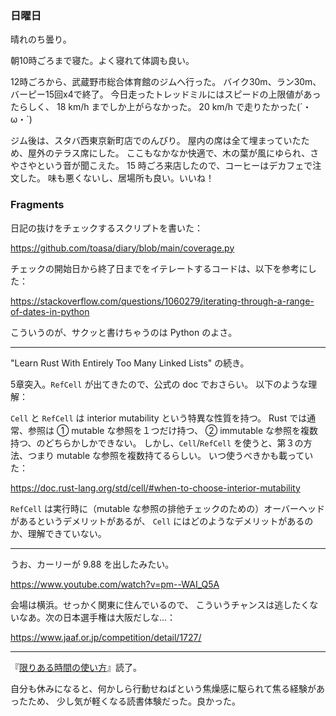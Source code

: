 ### 日曜日

晴れのち曇り。

朝10時ごろまで寝た。よく寝れて体調も良い。

12時ごろから、武蔵野市総合体育館のジムへ行った。
バイク30m、ラン30m、バーピー15回x4で終了。
今日走ったトレッドミルにはスピードの上限値があったらしく、
18 km/h までしか上がらなかった。
20 km/h で走りたかった(´・ω・`)

ジム後は、スタバ西東京新町店でのんびり。
屋内の席は全て埋まっていたため、屋外のテラス席にした。
ここもなかなか快適で、木の葉が風にゆられ、さやさやという音が聞こえた。
15 時ごろ来店したので、コーヒーはデカフェで注文した。
味も悪くないし、居場所も良い。いいね！

### Fragments

日記の抜けをチェックするスクリプトを書いた：

https://github.com/toasa/diary/blob/main/coverage.py

チェックの開始日から終了日までをイテレートするコードは、以下を参考にした：

https://stackoverflow.com/questions/1060279/iterating-through-a-range-of-dates-in-python

こういうのが、サクッと書けちゃうのは Python のよさ。

---

"Learn Rust With Entirely Too Many Linked Lists" の続き。

5章突入。`RefCell` が出てきたので、公式の doc でおさらい。
以下のような理解：

`Cell` と `RefCell` は interior mutability という特異な性質を持つ。
Rust では通常、参照は ① mutable な参照を１つだけ持つ、
② immutable な参照を複数持つ、のどちらかしかできない。
しかし、`Cell`/`RefCell` を使うと、第３の方法、つまり mutable な参照を複数持てるらしい。
いつ使うべきかも載っていた：

https://doc.rust-lang.org/std/cell/#when-to-choose-interior-mutability

`RefCell` は実行時に（mutable な参照の排他チェックのための）オーバーヘッドがあるというデメリットがあるが、
`Cell` にはどのようなデメリットがあるのか、理解できていない。

---

うお、カーリーが 9.88 を出したみたい。

https://www.youtube.com/watch?v=pm--WAI_Q5A

会場は横浜。せっかく関東に住んでいるので、
こういうチャンスは逃したくないなあ。次の日本選手権は大阪だしな...：

https://www.jaaf.or.jp/competition/detail/1727/

---

『[限りある時間の使い方](https://www.amazon.co.jp/gp/product/B0B3MJNC7N)』読了。

自分も休みになると、何かしら行動せねばという焦燥感に駆られて焦る経験があったため、
少し気が軽くなる読書体験だった。良かった。